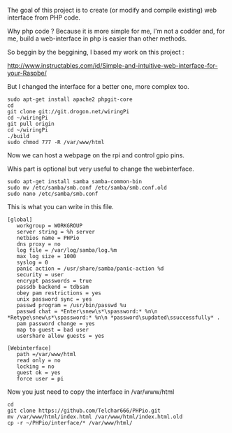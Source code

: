 The goal of this project is to create (or modify and compile existing) web interface from PHP code.

Why php code ? Because it is more simple for me, I'm not a codder and, for me, build a web-interface in php is easier than other methods.

So beggin by the beggining, I based my work on this project :

http://www.instructables.com/id/Simple-and-intuitive-web-interface-for-your-Raspbe/

But I changed the interface for a better one, more complex too.


```
sudo apt-get install apache2 phpgit-core
cd
git clone git://git.drogon.net/wiringPi
cd ~/wiringPi
git pull origin
cd ~/wiringPi
./build
sudo chmod 777 -R /var/www/html
```
Now we can host a webpage on the rpi and control gpio pins.

Whis part is optional but very useful to change the webinterface.
``` 	
sudo apt-get install samba samba-common-bin
sudo mv /etc/samba/smb.conf /etc/samba/smb.conf.old
sudo nano /etc/samba/smb.conf
```
This is what you can write in this file.
``` 
[global]
   workgroup = WORKGROUP
   server string = %h server
   netbios name = PHPio
   dns proxy = no
   log file = /var/log/samba/log.%m
   max log size = 1000
   syslog = 0
   panic action = /usr/share/samba/panic-action %d
   security = user
   encrypt passwords = true 
   passdb backend = tdbsam
   obey pam restrictions = yes
   unix password sync = yes
   passwd program = /usr/bin/passwd %u
   passwd chat = *Enter\snew\s*\spassword:* %n\n *Retype\snew\s*\spassword:* %n\n *password\supdated\ssuccessfully* .
   pam password change = yes
   map to guest = bad user
   usershare allow guests = yes

[Webinterface]
   path =/var/www/html
   read only = no
   locking = no
   guest ok = yes
   force user = pi
``` 

Now you just need to copy the interface in /var/www/html

```
cd
git clone https://github.com/Telchar666/PHPio.git
mv /var/www/html/index.html /var/www/html/index.html.old
cp -r ~/PHPio/interface/* /var/www/html/
```

